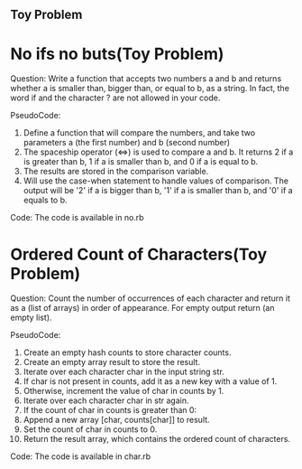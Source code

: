 ## Toy Problem 

# No ifs no buts(Toy Problem)
Question: Write a function that accepts two numbers a and b and returns whether a is smaller than, bigger than, or equal to b, as a string. In fact, the word if and the character ? are not allowed in your code.

PseudoCode: 
1. Define a function that will compare the numbers, and take two parameters a (the first number) and b (second number)
2. The spaceship operator (<=>) is used to compare a and b. It returns 2 if a is greater than b, 1 if a is smaller than b, and 0 if a is equal to b.
3. The results are stored in the comparison variable.
4. Will use the case-when statement to handle values of comparison. The output will be '2' if a is bigger than b, '1' if a is smaller than b, and '0' if a equals to b. 

Code:
The code is available in no.rb 

# Ordered Count of Characters(Toy Problem)
Question: Count the number of occurrences of each character and return it as a (list of arrays) in order of appearance. For empty output return (an empty list).

PseudoCode:
1. Create an empty hash counts to store character counts.
2. Create an empty array result to store the result.
3. Iterate over each character char in the input string str.
4. If char is not present in counts, add it as a new key with a value of 1.
5. Otherwise, increment the value of char in counts by 1.
6. Iterate over each character char in str again.
7. If the count of char in counts is greater than 0:
8. Append a new array [char, counts[char]] to result.
9. Set the count of char in counts to 0.
10. Return the result array, which contains the ordered count of characters.

Code:
The code is available in char.rb